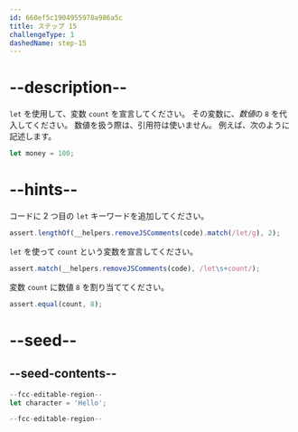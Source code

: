 ```yaml
---
id: 660ef5c1904955978a986a5c
title: ステップ 15
challengeType: 1
dashedName: step-15
---
```


# --description--

`let` を使用して、変数 `count` を宣言してください。 その変数に、<dfn>数値</dfn>の `8` を代入してください。 数値を扱う際は、引用符は使いません。 例えば、次のように記述します。

```js
let money = 100;
```

# --hints--

コードに 2 つ目の `let` キーワードを追加してください。

```js
assert.lengthOf(__helpers.removeJSComments(code).match(/let/g), 2);
```

`let` を使って `count` という変数を宣言してください。

```js
assert.match(__helpers.removeJSComments(code), /let\s+count/);
```

変数 `count` に数値 `8` を割り当ててください。

```js
assert.equal(count, 8);
```


# --seed--

## --seed-contents--

```js
--fcc-editable-region--
let character = 'Hello';

--fcc-editable-region--
```
